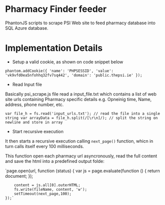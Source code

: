 # Pharmacy Finder feeder

PhantonJS scripts to scrape PSI Web site to feed pharmacy database into SQL Azure database.

# Implementation Details

- Setup a valid cookie, as shown on code snippet below

`phantom.addCookie({
    'name': 'PHPSESSID',
    'value': 'vk9vfd0ea5nfohhq32fv7sq442',
    'domain': 'public.thepsi.ie'
});`


- Read Input file

Basically psi_scrape.js file read a input_file.txt which contains a list of web site urls containing Pharmacy specific details e.g. Opneinig time, Name, address, phone number, etc.

`var file_h = fs.read('input_urls.txt'); // read the file into a single string
var arrayData = file_h.split(/[\r\n]/); // split the string on newline and store in array`

- Start recursive execution

It then starts a recursive execution calling `next_page()` function, whicn in turn calls itself every 100 milliseconds.

This function open each pharmacy url asyncronously, read the full content and save the html into a predefined output folde:

`page.open(url, function (status) {
        var js = page.evaluate(function () {
            return document;
        });

        content = js.all[0].outerHTML;
        fs.write(fileName, content, 'w');
        setTimeout(next_page,100);
    });`
    
    
